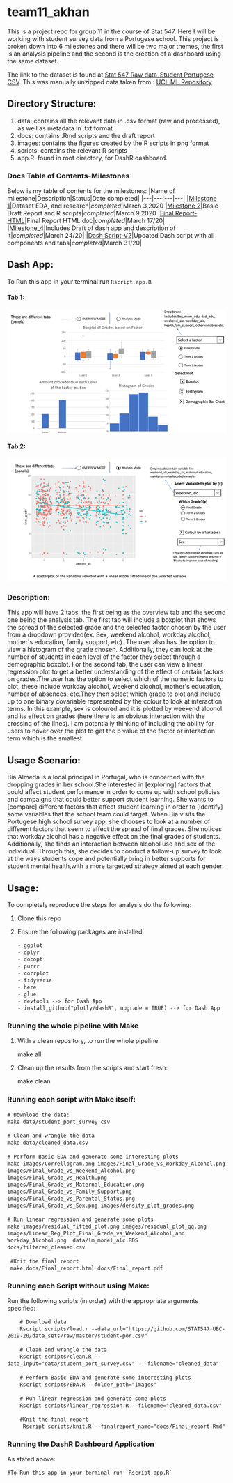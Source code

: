 # team11_akhan
This is a project repo for group 11 in the course of Stat 547. Here I will be working with student survey data from a Portugese school. This project is broken down into 6 milestones and there will be two major themes, the first is an analysis pipeline and the second is the creation of a dashboard using the same dataset.

The link to the dataset is found at [Stat 547 Raw data-Student Portugese CSV](https://github.com/STAT547-UBC-2019-20/data_sets/raw/master/student-por.csv). This was manually unzipped data taken from : [UCL ML Repository](http://archive.ics.uci.edu/ml/datasets/Student+Performance)

## Directory Structure:

1. data: contains all the relevant data in .csv format (raw and processed), as well as metadata in .txt format
2. docs: contains .Rmd scripts and the draft report
3. images: contains the figures created by the R scripts in png format
4. scripts: contains the relevant R scripts 
5. app.R: found in root directory, for DashR dashboard.

### Docs Table of Contents-Milestones
Below is my table of contents for the milestones:
|Name of milestone|Description|Status|Date completed|
|---|---|---|---|
|[Milestone 1](https://github.com/STAT547-UBC-2019-20/team11_akhan/blob/master/docs/milestone_1/Milestone-1-Project-Desc.md)|Dataset EDA, and research|_completed_|March 3,2020
|[Milestone 2](https://github.com/STAT547-UBC-2019-20/team11_akhan/blob/master/docs/milestone_2/Milestone_2-draft.md)|Basic Draft Report and R scripts|_completed_|March 9,2020
|[Final Report-HTML](https://stat547-ubc-2019-20.github.io/team11_akhan/docs/Final_report.html)|Final Report HTML doc|_completed_|March 17/20|
|[Milestone_4](https://github.com/STAT547-UBC-2019-20/team11_akhan/blob/master/docs/milestone_4/dashboard_draft_usage_des.md)|Includes Draft of dash app and description of it|_completed_|March 24/20|
|[Dash Script-V2](https://github.com/STAT547-UBC-2019-20/team11_akhan/blob/master/app.R)|Updated Dash script with all components and tabs|_completed_|March 31/20|

## Dash App:

To Run this app in your terminal run `Rscript app.R`

#### Tab 1:
![Tab 1](https://raw.githubusercontent.com/STAT547-UBC-2019-20/team11_akhan/master/images/dashboard_draft/Slide1.png)

#### Tab 2:

![Tab 2](https://raw.githubusercontent.com/STAT547-UBC-2019-20/team11_akhan/master/images/dashboard_draft/Slide2.png)

### Description:
This app will have 2 tabs, the first being as the overview tab and the second one being the analysis tab. The first tab will include a boxplot that shows the spread of the selected grade and the selected factor chosen by the user from a dropdown provided(ex. Sex, weekend alcohol, workday alcohol, mother's education, family support, etc). The user also has the option to view a histogram of the grade chosen. Additionally, they can look at the number of students in each level of the factor they select through a demographic boxplot. For the second tab, the user can view a linear regression plot to get a better understanding of the effect of certain factors on grades.The user has the option to select which of the numeric factors to plot, these include workday alcohol, weekend alcohol, mother's education, number of absences, etc.They then select which grade to plot and include up to one binary covariable represented by the colour to look at interaction terms. In this example, sex is coloured and it is plotted by weekend alcohol and its effect on grades (here there is an obvious interaction with the crossing of the lines). I am potentially thinking of including the ability for users to hover over the plot to get the p value of the factor or interaction term which is the smallest. 

## Usage Scenario:
 Bia Almeda is a local principal in Portugal, who is concerned with the dropping grades in her school.She interested in [exploring] factors that could affect student performance in order to come up with school policies and campaigns that could better support student learning. She wants to [compare] different factors that affect student learning in order to [identify] some variables that the school team could target. When Bia visits the Portugese high school survey app, she chooses to look at a number of different factors that seem to affect the spread of final grades. She notices that workday alcohol has a negative effect on the final grades of students. Additionally, she finds an interaction between alcohol use and sex of the individual. Through this, she decides to conduct a follow-up survey to look at the ways students cope and potentially bring in better supports for student mental health,with a more targetted strategy aimed at each gender. 


## Usage:

To completely reproduce the steps for analysis do the following:

1. Clone this repo
2. Ensure the following packages are installed:

       - ggplot
       - dplyr
       - docopt
       - purrr
       - corrplot
       - tidyverse
       - here
       - glue
       - devtools --> for Dash App
       - install_github("plotly/dashR", upgrade = TRUE) --> for Dash App
       

### Running the whole pipeline with Make

1. With a clean repository, to run the whole pipeline

    make all
    
2. Clean up the results from the scripts and start fresh:

    make clean

### Running each script with Make itself:

    # Download the data:
    make data/student_port_survey.csv
    
    # Clean and wrangle the data
    make data/cleaned_data.csv
    
    # Perform Basic EDA and generate some interesting plots
    make images/Correllogram.png images/Final_Grade_vs_Workday_Alcohol.png images/Final_Grade_vs_Weekend_Alcohol.png images/Final_Grade_vs_Health.png images/Final_Grade_vs_Maternal_Education.png images/Final_Grade_vs_Family_Support.png images/Final_Grade_vs_Parental_Status.png images/Final_Grade_vs_Sex.png images/density_plot_grades.png
    
    # Run linear regression and generate some plots
    make images/residual_fitted_plot.png images/residual_plot_qq.png images/Linear_Reg_Plot_Final_Grade_vs_Weekend_Alcohol_and Workday_Alcohol.png  data/lm_model_alc.RDS 
    docs/filtered_cleaned.csv
    
     #Knit the final report
     make docs/Final_report.html docs/Final_report.pdf

### Running each Script without using Make:
 Run the following scripts (in order) with the appropriate arguments specified:

        # Download data
        Rscript scripts/load.r --data_url="https://github.com/STAT547-UBC-2019-20/data_sets/raw/master/student-por.csv"
        
        # Clean and wrangle the data
        Rscript scripts/clean.R --data_input="data/student_port_survey.csv"  --filename="cleaned_data"
        
        # Perform Basic EDA and generate some interesting plots
        Rscript scripts/EDA.R --folder_path="images"
        
        # Run linear regression and generate some plots
        Rscript scripts/linear_regression.R --filename="cleaned_data.csv"
        
        #Knit the final report
         Rscript scripts/knit.R --finalreport_name="docs/Final_report.Rmd"
        
### Running the DashR Dashboard Application 
As stated above: 

    #To Run this app in your terminal run `Rscript app.R`
